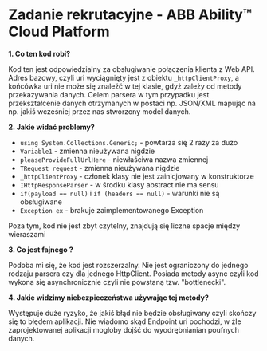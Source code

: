 Zadanie rekrutacyjne - ABB Ability™ Cloud Platform
==================================================

**1. Co ten kod robi?**

Kod ten jest odpowiedzialny za obsługiwanie połączenia klienta z Web API. Adres bazowy, czyli uri wyciągnięty jest z obiektu `_httpClientProxy`, a końcówka uri nie może się znaleźć w tej klasie, gdyż zależy od metody przekazywania danych.
 Celem parsera w tym przypadku jest przekształcenie danych otrzymanych w postaci np. JSON/XML mapując na np. jakiś wcześniej przez nas stworzony model danych.

**2. Jakie widać problemy?**

* `using System.Collections.Generic;` - powtarza się 2 razy za dużo
* `Variable1` - zmienna nieużywana nigdzie
* `pleaseProvideFullUrlHere` - niewłaściwa nazwa zmiennej
* `TRequest request` - zmienna nieużywana nigdzie
* `_httpClientProxy` - członek klasy nie jest zainicjowany w konstruktorze
* `IHttpResponseParser` - w środku klasy abstract nie ma sensu
* `if(payload == null)` i `if (headers == null)` - warunki nie są obsługiwane
* `Exception ex` - brakuje zaimplementowanego Exception

Poza tym, kod nie jest zbyt czytelny, znajdują się liczne spacje między wieraszami

**3. Co jest fajnego ?**

Podoba mi się, że kod jest rozszerzalny. Nie jest ograniczony do jednego rodzaju parsera czy dla jednego HttpClient. Posiada metody async czyli kod wykona się asynchronicznie czyli nie powstaną tzw. "bottlenecki".

**4. Jakie widzimy niebezpieczeństwa używając tej metody?**

Występuje duże ryzyko, że jakiś błąd nie będzie obsługiwany czyli skończy się to błędem aplikacji. Nie wiadomo skąd Endpoint uri pochodzi, w źle zaprojektowanej aplikacji mogłoby dojść do wyodrębnianian poufnych danych.

